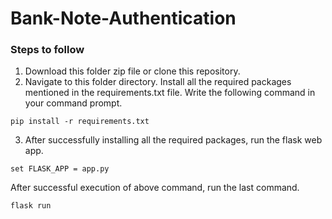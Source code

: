 # Bank-Note-Authentication

### Steps to follow
1. Download this folder zip file or clone this repository.
2. Navigate to this folder directory. 
Install all the required packages mentioned in the requirements.txt file. 
Write the following command in your command prompt.
```
pip install -r requirements.txt
```
3. After successfully installing all the required packages, run the flask web app.
```
set FLASK_APP = app.py
```
After successful execution of above command, run the last command.
```
flask run
```
